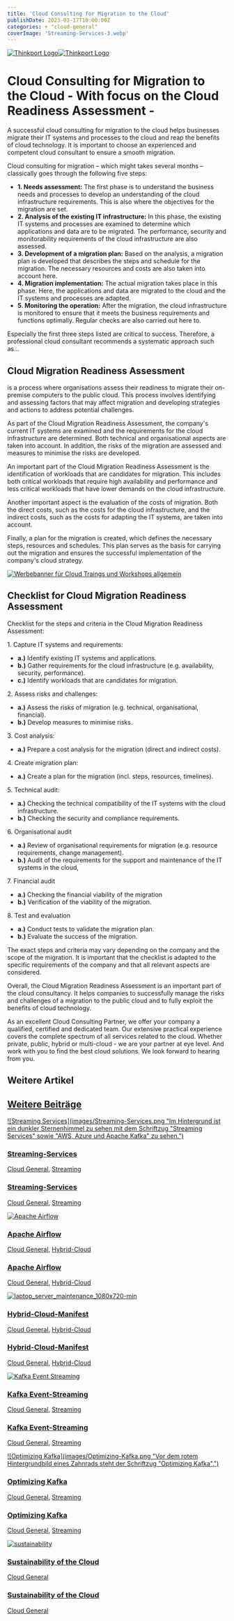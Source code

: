 ```yaml
---
title: 'Cloud Consulting for Migration to the Cloud'
publishDate: 2023-03-17T10:00:00Z
categories: + "cloud-general"
coverImage: 'Streaming-Services-3.webp'
---
```


[![Thinkport Logo](images/Logo_horizontral_new-ovavzp5ztqmosy1yz1jrwr9fv5swhtoc0bky3tkc3g.png 'Logo Bright Colours')](https://thinkport.digital)[![Thinkport Logo](images/Logo_horizontral_new-ovavzp5ztqmosy1yz1jrwr9fv5swhtoc0bky3tkc3g.png 'Logo Bright Colours')](https://thinkport.digital)

# Cloud Consulting for Migration to the Cloud - With focus on the Cloud Readiness Assessment -

A successful cloud consulting for migration to the cloud helps businesses migrate their IT systems and processes to the cloud and reap the benefits of cloud technology. It is important to choose an experienced and competent cloud consultant to ensure a smooth migration.

Cloud consulting for migration – which might takes several months – classically goes through the following five steps:

- **1\. Needs assessment:** The first phase is to understand the business needs and processes to develop an understanding of the cloud infrastructure requirements. This is also where the objectives for the migration are set.
- **2\. Analysis of the existing IT infrastructure:** In this phase, the existing IT systems and processes are examined to determine which applications and data are to be migrated. The performance, security and monitorability requirements of the cloud infrastructure are also assessed.
- **3\. Development of a migration plan:** Based on the analysis, a migration plan is developed that describes the steps and schedule for the migration. The necessary resources and costs are also taken into account here.
- **4\. Migration implementation:** The actual migration takes place in this phase. Here, the applications and data are migrated to the cloud and the IT systems and processes are adapted.
- **5\. Monitoring the operation:** After the migration, the cloud infrastructure is monitored to ensure that it meets the business requirements and functions optimally. Regular checks are also carried out here to.

Especially the first three steps listed are critical to success. Therefore, a professional cloud consultant recommends a systematic approach such as…

## Cloud Migration Readiness Assessment

is a process where organisations assess their readiness to migrate their on-premise computers to the public cloud. This process involves identifying and assessing factors that may affect migration and developing strategies and actions to address potential challenges.

As part of the Cloud Migration Readiness Assessment, the company's current IT systems are examined and the requirements for the cloud infrastructure are determined. Both technical and organisational aspects are taken into account. In addition, the risks of the migration are assessed and measures to minimise the risks are developed.

An important part of the Cloud Migration Readiness Assessment is the identification of workloads that are candidates for migration. This includes both critical workloads that require high availability and performance and less critical workloads that have lower demands on the cloud infrastructure.

Another important aspect is the evaluation of the costs of migration. Both the direct costs, such as the costs for the cloud infrastructure, and the indirect costs, such as the costs for adapting the IT systems, are taken into account.

Finally, a plan for the migration is created, which defines the necessary steps, resources and schedules. This plan serves as the basis for carrying out the migration and ensures the successful implementation of the company's cloud strategy.

[![Werbebanner für Cloud Traings und Workshops allgemein](images/Copy-of-GDN-Kampange-Quadratisch2-2-1024x1024.webp)](https://thinkport.digital/cloud-trainings-workshops/)

## Checklist for Cloud Migration Readiness Assessment

Checklist for the steps and criteria in the Cloud Migration Readiness Assessment:

1\. Capture IT systems and requirements:

- **a.)** Identify existing IT systems and applications.
- **b.)** Gather requirements for the cloud infrastructure (e.g. availability, security, performance).
- **c.)** Identify workloads that are candidates for migration.

2\. Assess risks and challenges:

- **a.)** Assess the risks of migration (e.g. technical, organisational, financial).
- **b.)** Develop measures to minimise risks.

3\. Cost analysis:

- **a.)** Prepare a cost analysis for the migration (direct and indirect costs).

4\. Create migration plan:

- **a.)** Create a plan for the migration (incl. steps, resources, timelines).

5\. Technical audit:

- **a.)** Checking the technical compatibility of the IT systems with the cloud infrastructure.
- **b.)** Checking the security and compliance requirements.

6\. Organisational audit

- **a.)** Review of organisational requirements for migration (e.g. resource requirements, change management).
- **b.)** Audit of the requirements for the support and maintenance of the IT systems in the cloud,

7\. Financial audit

- **a.)** Checking the financial viability of the migration
- **b.)** Verification of the viability of the migration.

8\. Test and evaluation

- **a.)** Conduct tests to validate the migration plan.
- **b.)** Evaluate the success of the migration.

The exact steps and criteria may vary depending on the company and the scope of the migration. It is important that the checklist is adapted to the specific requirements of the company and that all relevant aspects are considered.

Overall, the Cloud Migration Readiness Assessment is an important part of the cloud consultancy. It helps companies to successfully manage the risks and challenges of a migration to the public cloud and to fully exploit the benefits of cloud technology.

As an excellent Cloud Consulting Partner, we offer your company a qualified, certified and dedicated team. Our extensive practical experience covers the complete spectrum of all services related to the cloud. Whether private, public, hybrid or multi-cloud - we are your partner at eye level. And work with you to find the best cloud solutions. We look forward to hearing from you.

## Weitere Artikel

## [Weitere Beiträge](https://thinkport.digital/blog)

[![Streaming Services](images/Streaming-Services.png "Im Hintergrund ist ein dunkler Sternenhimmel zu sehen mit dem Schriftzug "Streaming Services" sowie "AWS, Azure und Apache Kafka" zu sehen.")](https://thinkport.digital/streaming-services/)

### [Streaming-Services](https://thinkport.digital/streaming-services/ 'Streaming-Services')

[Cloud General](https://thinkport.digital/category/cloud-general/), [Streaming](https://thinkport.digital/category/streaming/)

### [Streaming-Services](https://thinkport.digital/streaming-services/ 'Streaming-Services')

[Cloud General](https://thinkport.digital/category/cloud-general/), [Streaming](https://thinkport.digital/category/streaming/)

[![Apache Airflow](images/Apache-Airflow.png 'Logo mit Schriftzug Apache Airflow vor strahlendem Hintergrund')](https://thinkport.digital/apache-airflow/)

### [Apache Airflow](https://thinkport.digital/apache-airflow/ 'Apache Airflow')

[Cloud General](https://thinkport.digital/category/cloud-general/), [Hybrid-Cloud](https://thinkport.digital/category/hybrid-cloud/)

### [Apache Airflow](https://thinkport.digital/apache-airflow/ 'Apache Airflow')

[Cloud General](https://thinkport.digital/category/cloud-general/), [Hybrid-Cloud](https://thinkport.digital/category/hybrid-cloud/)

[![laptop_server_maintenance_1080x720-min](images/laptop_server_maintenance_1080x720-min-1024x682.png 'Die linke Hand liegt auf der Tastatur des aufgeklappten Laptops im Serverraum.')](https://thinkport.digital/hybrid-cloud-manifest/)

### [Hybrid-Cloud-Manifest](https://thinkport.digital/hybrid-cloud-manifest/ 'Hybrid-Cloud-Manifest')

[Cloud General](https://thinkport.digital/category/cloud-general/), [Hybrid-Cloud](https://thinkport.digital/category/hybrid-cloud/)

### [Hybrid-Cloud-Manifest](https://thinkport.digital/hybrid-cloud-manifest/ 'Hybrid-Cloud-Manifest')

[Cloud General](https://thinkport.digital/category/cloud-general/), [Hybrid-Cloud](https://thinkport.digital/category/hybrid-cloud/)

[![Kafka Event Streaming](images/Kafka-Event-Streaming-1.png 'Bildcollage mit zwei dunelblauen überlappenden Kreisen mit der Schriftzug Kafka Event Streaming sowie Icons von einem Kalender und einer Kamera')](https://thinkport.digital/kafka-event-streaming/)

### [Kafka Event-Streaming](https://thinkport.digital/kafka-event-streaming/ 'Kafka Event-Streaming')

[Cloud General](https://thinkport.digital/category/cloud-general/), [Streaming](https://thinkport.digital/category/streaming/)

### [Kafka Event-Streaming](https://thinkport.digital/kafka-event-streaming/ 'Kafka Event-Streaming')

[Cloud General](https://thinkport.digital/category/cloud-general/), [Streaming](https://thinkport.digital/category/streaming/)

[![Optimizing Kafka](images/Optimizing-Kafka.png "Vor dem rotem Hintergrundbild eines Zahnrads steht der Schriftzug "Optimizing Kafka".")](https://thinkport.digital/optimizing-kafka/)

### [Optimizing Kafka](https://thinkport.digital/optimizing-kafka/ 'Optimizing Kafka')

[Cloud General](https://thinkport.digital/category/cloud-general/), [Streaming](https://thinkport.digital/category/streaming/)

### [Optimizing Kafka](https://thinkport.digital/optimizing-kafka/ 'Optimizing Kafka')

[Cloud General](https://thinkport.digital/category/cloud-general/), [Streaming](https://thinkport.digital/category/streaming/)

[![sustainability](images/sustainability-1-1024x696.png 'thinkport cloud picture')](https://thinkport.digital/sustainability-of-the-cloud/)

### [Sustainability of the Cloud](https://thinkport.digital/sustainability-of-the-cloud/ 'Sustainability of the Cloud')

[Cloud General](https://thinkport.digital/category/cloud-general/)

### [Sustainability of the Cloud](https://thinkport.digital/sustainability-of-the-cloud/ 'Sustainability of the Cloud')

[Cloud General](https://thinkport.digital/category/cloud-general/)
